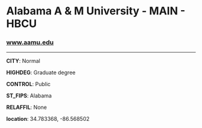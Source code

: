 # Alabama A & M University - MAIN - HBCU
### www.aamu.edu
---
**CITY**: Normal

**HIGHDEG**: Graduate degree

**CONTROL**: Public

**ST_FIPS**: Alabama

**RELAFFIL**: None

**location**: 34.783368, -86.568502